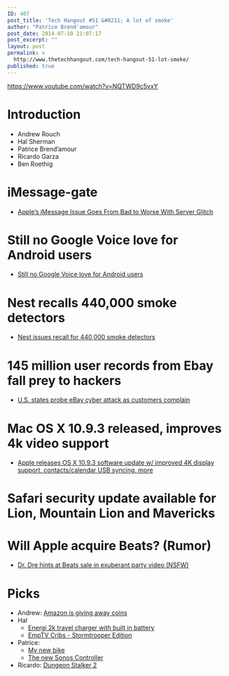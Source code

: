 ```yaml
---
ID: 407
post_title: 'Tech Hangout #51 &#8211; A lot of smoke'
author: "Patrice Brend'amour"
post_date: 2014-07-10 21:07:17
post_excerpt: ""
layout: post
permalink: >
  http://www.thetechhangout.com/tech-hangout-51-lot-smoke/
published: true
---
```

https://www.youtube.com/watch?v=NQTWD9c5vxY

<h1>Introduction</h1>

<ul>
<li>Andrew Rouch</li>
<li>Hal Sherman</li>
<li>Patrice Brend’amour</li>
<li>Ricardo Garza</li>
<li>Ben Roethig</li>
</ul>

<h1>iMessage-gate</h1>

<ul>
<li><a href="http://recode.net/2014/05/22/apples-imessage-issue-goes-from-bad-to-worse-with-server-glitch/">Apple’s iMessage Issue Goes From Bad to Worse With Server Glitch</a></li>
</ul>

<h1>Still no Google Voice love for Android users</h1>

<ul>
<li><a href="http://androidosappsandmore.blogspot.de/2014/05/still-no-google-voice-love-for-android.html">Still no Google Voice love for Android users</a></li>
</ul>

<h1>Nest recalls 440,000 smoke detectors</h1>

<ul>
<li><a href="http://www.tuaw.com/2014/05/22/nest-issues-recall-for-440-000-smoke-detectors-sort-of/">Nest issues recall for 440,000 smoke detectors</a></li>
</ul>

<h1>145 million user records from Ebay fall prey to hackers</h1>

<ul>
<li><a href="http://www.reuters.com/article/2014/05/22/us-ebay-password-idUSBREA4K0B420140522">U.S. states probe eBay cyber attack as customers complain</a></li>
</ul>

<h1>Mac OS X 10.9.3 released, improves 4k video support</h1>

<ul>
<li><a href="http://9to5mac.com/2014/05/15/apple-releases-os-x-10-9-3-software-update-with-improved-4k-display-support-contacts-and-calendar-syncing-improvements-more/">Apple releases OS X 10.9.3 software update w/ improved 4K display support, contacts/calendar USB syncing, more</a></li>
</ul>

<h1>Safari security update available for Lion, Mountain Lion and Mavericks</h1>

<h1>Will Apple acquire Beats? (Rumor)</h1>

<ul>
<li><a href="http://www.tuaw.com/2014/05/09/dr-dre-hints-at-beats-sale-with-exuberant-party-video-nsfw/">Dr. Dre hints at Beats sale in exuberant party video (NSFW)</a></li>
</ul>

<h1>Picks</h1>

<ul>
<li>Andrew: <a href="http://phandroid.com/2014/05/22/amazon-coins-deal/">Amazon is giving away coins</a></li>
<li>Hal 

<ul>
<li><a href="https://www.kickstarter.com/projects/800343142/worlds-most-affordable-wall-charger-with-built-in">Energi 2k travel charger with built in battery</a></li>
<li><a href="https://www.youtube.com/watch?v=XT16bUAGs0A">EmpTV Cribs - Stormtrooper Edition</a></li>
</ul></li>
<li>Patrice: 

<ul>
<li><a href="https://plus.google.com/112775875455520840240/posts/PFtjKoic7Xc">My new bike</a></li>
<li><a href="http://www.sonos.com/newcontrollerapp">The new Sonos Controller</a></li>
</ul></li>
<li>Ricardo: <a href="http://www.pansoftgames.com/category/dungeon-stalker-2/">Dungeon Stalker 2</a></li>
</ul>